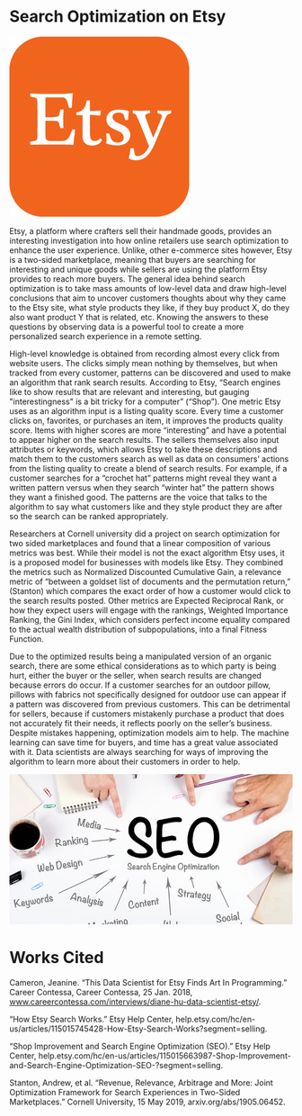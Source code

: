 # Search Optimization on Etsy

![](etsy_logo.png)

Etsy, a platform where crafters sell their handmade goods, provides an interesting investigation into how online retailers use search optimization to enhance the user experience. Unlike, other e-commerce sites however, Etsy is a two-sided marketplace, meaning that buyers are searching for interesting and unique goods while sellers are using the platform Etsy provides to reach more buyers. The general idea behind search optimization is to take mass amounts of low-level data and draw high-level conclusions that aim to uncover customers thoughts about why they came to the Etsy site, what style products they like, if they buy product X, do they also want product Y that is related, etc. Knowing the answers to these questions by observing data is a powerful tool to create a more personalized search experience in a remote setting.

High-level knowledge is obtained from recording almost every click from website users. The clicks simply mean nothing by themselves, but when tracked from every customer, patterns can be discovered and used to make an algorithm that rank search results. According to Etsy, “Search engines like to show results that are relevant and interesting, but gauging "interestingness" is a bit tricky for a computer” (“Shop”). One metric Etsy uses as an algorithm input is a listing quality score. Every time a customer clicks on, favorites, or purchases an item, it improves the products quality score. Items with higher scores are more “interesting” and have a potential to appear higher on the search results. The sellers themselves also input attributes or keywords, which allows Etsy to take these descriptions and match them to the customers search as well as data on consumers’ actions from the listing quality to create a blend of search results. For example, if a customer searches for a “crochet hat” patterns might reveal they want a written pattern versus when they search “winter hat” the pattern shows they want a finished good. The patterns are the voice that talks to the algorithm to say what customers like and they style product they are after so the search can be ranked appropriately. 

Researchers at Cornell university did a project on search optimization for two sided marketplaces and found that a linear composition of various metrics was best. While their model is not the exact algorithm Etsy uses, it is a proposed model for businesses with models like Etsy. They combined the metrics such as Normalized Discounted Cumulative Gain, a relevance metric of “between a goldset list of documents and the permutation return,” (Stanton) which compares the exact order of how a customer would click to the search results posted. Other metrics are Expected Reciprocal Rank, or how they expect users will engage with the rankings, Weighted Importance Ranking, the Gini Index, which considers perfect income equality compared to the actual wealth distribution of subpopulations, into a final Fitness Function. 

Due to the optimized results being a manipulated version of an organic search, there are some ethical considerations as to which party is being hurt, either the buyer or the seller, when search results are changed because errors do occur. If a customer searches for an outdoor pillow, pillows with fabrics not specifically designed for outdoor use can appear if a pattern was discovered from previous customers. This can be detrimental for sellers, because if customers mistakenly purchase a product that does not accurately fit their needs, it reflects poorly on the seller’s business. Despite mistakes happening, optimization models aim to help. The machine learning can save time for buyers, and time has a great value associated with it. Data scientists are always searching for ways of improving the algorithm to learn more about their customers in order to help. 

![](seo.jpg)

# Works Cited

Cameron, Jeanine. “This Data Scientist for Etsy Finds Art In Programming.” Career Contessa, Career Contessa, 25 Jan. 2018, www.careercontessa.com/interviews/diane-hu-data-scientist-etsy/. 

“How Etsy Search Works.” Etsy Help Center, help.etsy.com/hc/en-us/articles/115015745428-How-Etsy-Search-Works?segment=selling. 

“Shop Improvement and Search Engine Optimization (SEO).” Etsy Help Center, help.etsy.com/hc/en-us/articles/115015663987-Shop-Improvement-and-Search-Engine-Optimization-SEO-?segment=selling. 

Stanton, Andrew, et al. “Revenue, Relevance, Arbitrage and More: Joint Optimization Framework for Search Experiences in Two-Sided Marketplaces.” Cornell University, 15 May 2019, arxiv.org/abs/1905.06452. 
